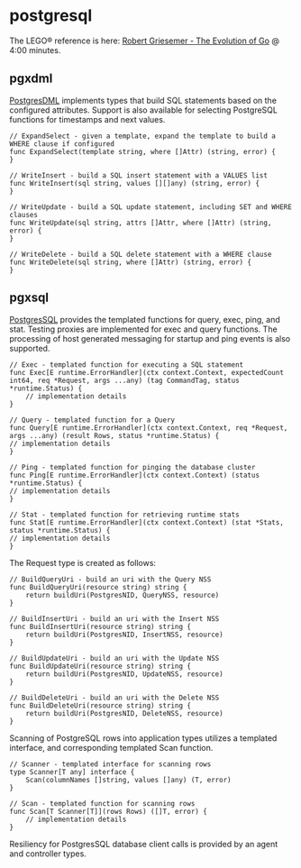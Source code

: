 # postgresql

The LEGO® reference is here: [Robert Griesemer - The Evolution of Go][rgriesemer] @ 4:00 minutes.

## pgxdml

[PostgresDML][pgxdmlpkg] implements types that build SQL statements based on the configured attributes. Support is also available for selecting
PostgreSQL functions for timestamps and next values.

~~~
// ExpandSelect - given a template, expand the template to build a WHERE clause if configured
func ExpandSelect(template string, where []Attr) (string, error) {
}

// WriteInsert - build a SQL insert statement with a VALUES list
func WriteInsert(sql string, values [][]any) (string, error) {
}

// WriteUpdate - build a SQL update statement, including SET and WHERE clauses
func WriteUpdate(sql string, attrs []Attr, where []Attr) (string, error) {
}

// WriteDelete - build a SQL delete statement with a WHERE clause
func WriteDelete(sql string, where []Attr) (string, error) {
}
~~~

## pgxsql

[PostgresSQL][pgxsqlpkg] provides the templated functions for query, exec, ping, and stat. Testing proxies are implemented for exec and query functions.
The processing of host generated messaging for startup and ping events is also supported. 

~~~
// Exec - templated function for executing a SQL statement
func Exec[E runtime.ErrorHandler](ctx context.Context, expectedCount int64, req *Request, args ...any) (tag CommandTag, status *runtime.Status) {
    // implementation details
}

// Query - templated function for a Query
func Query[E runtime.ErrorHandler](ctx context.Context, req *Request, args ...any) (result Rows, status *runtime.Status) {
// implementation details
}

// Ping - templated function for pinging the database cluster
func Ping[E runtime.ErrorHandler](ctx context.Context) (status *runtime.Status) {
// implementation details
}

// Stat - templated function for retrieving runtime stats
func Stat[E runtime.ErrorHandler](ctx context.Context) (stat *Stats, status *runtime.Status) {
// implementation details
}
~~~

The Request type is created as follows:

~~~
// BuildQueryUri - build an uri with the Query NSS
func BuildQueryUri(resource string) string {
	return buildUri(PostgresNID, QueryNSS, resource)
}

// BuildInsertUri - build an uri with the Insert NSS
func BuildInsertUri(resource string) string {
	return buildUri(PostgresNID, InsertNSS, resource)
}

// BuildUpdateUri - build an uri with the Update NSS
func BuildUpdateUri(resource string) string {
	return buildUri(PostgresNID, UpdateNSS, resource)
}

// BuildDeleteUri - build an uri with the Delete NSS
func BuildDeleteUri(resource string) string {
	return buildUri(PostgresNID, DeleteNSS, resource)
}

~~~

Scanning of PostgreSQL rows into application types utilizes a templated interface, and corresponding templated Scan function.

~~~
// Scanner - templated interface for scanning rows
type Scanner[T any] interface {
	Scan(columnNames []string, values []any) (T, error)
}

// Scan - templated function for scanning rows
func Scan[T Scanner[T]](rows Rows) ([]T, error) {
    // implementation details
}
~~~

Resiliency for PostgresSQL database client calls is provided by an agent and controller types.


[rgriesemer]: <https://www.youtube.com/watch?v=0ReKdcpNyQg>
[pgxdmlpkg]: <https://pkg.go.dev/github.com/gotemplates/postgresql/pgxdml>
[pgxsqlpkg]: <https://pkg.go.dev/github.com/gotemplates/postgresql/pgxsql>
